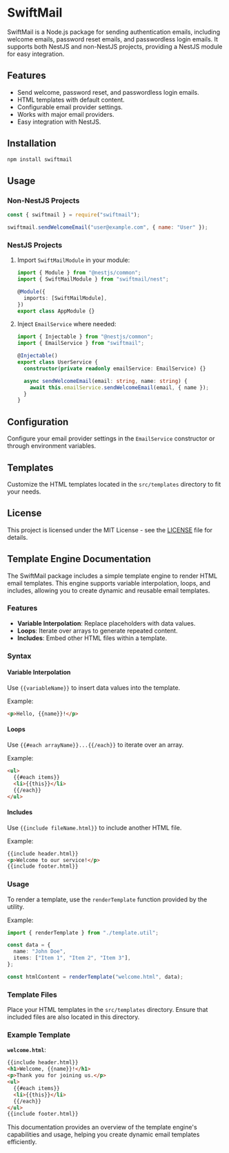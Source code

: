 # SwiftMail

SwiftMail is a Node.js package for sending authentication emails, including welcome emails, password reset emails, and passwordless login emails. It supports both NestJS and non-NestJS projects, providing a NestJS module for easy integration.

## Features

- Send welcome, password reset, and passwordless login emails.
- HTML templates with default content.
- Configurable email provider settings.
- Works with major email providers.
- Easy integration with NestJS.

## Installation

```bash
npm install swiftmail
```

## Usage

### Non-NestJS Projects

```javascript
const { swiftmail } = require("swiftmail");

swiftmail.sendWelcomeEmail("user@example.com", { name: "User" });
```

### NestJS Projects

1. Import `SwiftMailModule` in your module:

   ```typescript
   import { Module } from "@nestjs/common";
   import { SwiftMailModule } from "swiftmail/nest";

   @Module({
     imports: [SwiftMailModule],
   })
   export class AppModule {}
   ```

2. Inject `EmailService` where needed:

   ```typescript
   import { Injectable } from "@nestjs/common";
   import { EmailService } from "swiftmail";

   @Injectable()
   export class UserService {
     constructor(private readonly emailService: EmailService) {}

     async sendWelcomeEmail(email: string, name: string) {
       await this.emailService.sendWelcomeEmail(email, { name });
     }
   }
   ```

## Configuration

Configure your email provider settings in the `EmailService` constructor or through environment variables.

## Templates

Customize the HTML templates located in the `src/templates` directory to fit your needs.

## License

This project is licensed under the MIT License - see the [LICENSE](LICENSE) file for details.

## Template Engine Documentation

The SwiftMail package includes a simple template engine to render HTML email templates. This engine supports variable interpolation, loops, and includes, allowing you to create dynamic and reusable email templates.

### Features

- **Variable Interpolation**: Replace placeholders with data values.
- **Loops**: Iterate over arrays to generate repeated content.
- **Includes**: Embed other HTML files within a template.

### Syntax

#### Variable Interpolation

Use `{{variableName}}` to insert data values into the template.

Example:

```html
<p>Hello, {{name}}!</p>
```

#### Loops

Use `{{#each arrayName}}...{{/each}}` to iterate over an array.

Example:

```html
<ul>
  {{#each items}}
  <li>{{this}}</li>
  {{/each}}
</ul>
```

#### Includes

Use `{{include fileName.html}}` to include another HTML file.

Example:

```html
{{include header.html}}
<p>Welcome to our service!</p>
{{include footer.html}}
```

### Usage

To render a template, use the `renderTemplate` function provided by the utility.

Example:

```typescript
import { renderTemplate } from "./template.util";

const data = {
  name: "John Doe",
  items: ["Item 1", "Item 2", "Item 3"],
};

const htmlContent = renderTemplate("welcome.html", data);
```

### Template Files

Place your HTML templates in the `src/templates` directory. Ensure that included files are also located in this directory.

### Example Template

**`welcome.html`**:

```html
{{include header.html}}
<h1>Welcome, {{name}}!</h1>
<p>Thank you for joining us.</p>
<ul>
  {{#each items}}
  <li>{{this}}</li>
  {{/each}}
</ul>
{{include footer.html}}
```

This documentation provides an overview of the template engine's capabilities and usage, helping you create dynamic email templates efficiently.
